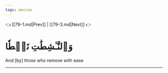 ```yaml
---
tags: meccan
---
```


👈 [[79-1.md|Prev]] | [[79-3.md|Next]] 👉

# وَٱلنَّـٰشِطَٰتِ نَشۡطٗا

And [by] those who remove with ease

---

